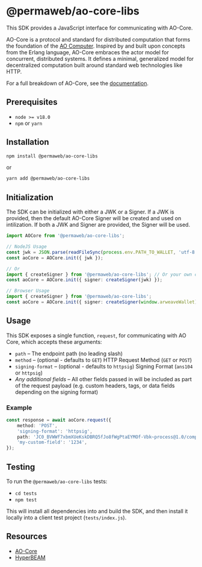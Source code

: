 # @permaweb/ao-core-libs

This SDK provides a JavaScript interface for communicating with AO-Core.

AO-Core is a protocol and standard for distributed computation that forms the foundation of the [AO Computer](https://ao.arweave.net). Inspired by and built upon concepts from the Erlang language, AO-Core embraces the actor model for concurrent, distributed systems. It defines a minimal, generalized model for decentralized computation built around standard web technologies like HTTP.

For a full breakdown of AO-Core, see the [documentation](https://hyperbeam.arweave.net/build/introduction/what-is-ao-core.html).

## Prerequisites

- `node >= v18.0`
- `npm` or `yarn`

## Installation

```bash
npm install @permaweb/ao-core-libs
```

or

```bash
yarn add @permaweb/ao-core-libs
```

## Initialization

The SDK can be initialized with either a JWK or a Signer. If a JWK is provided, then the default AO-Core Signer will be created and used on intilization. If both a JWK and Signer are provided, the Signer will be used.

```typescript
import AOCore from '@permaweb/ao-core-libs';

// NodeJS Usage
const jwk = JSON.parse(readFileSync(process.env.PATH_TO_WALLET, 'utf-8'));
const aoCore = AOCore.init({ jwk });

// Or
import { createSigner } from '@permaweb/ao-core-libs'; // Or your own custom signer
const aoCore = AOCore.init({ signer: createSigner(jwk) });

// Browser Usage
import { createSigner } from '@permaweb/ao-core-libs';
const aoCore = AOCore.init({ signer: createSigner(window.arweaveWallet) });
```

## Usage

This SDK exposes a single function, `request`, for communicating with AO Core, which accepts these arguments:

- `path` – The endpoint path (no leading slash)
- `method` – (optional - defaults to `GET`) HTTP Request Method (`GET` or `POST`)
- `signing-format` – (optional - defaults to `httpsig`) Signing Format (`ans104` or `httpsig`)
- _Any additional fields_ – All other fields passed in will be included as part of the request payload (e.g. custom headers, tags, or data fields depending on the signing format)

### Example

```typescript
const response = await aoCore.request({
	method: 'POST',
	'signing-format': 'httpsig',
	path: 'JC0_BVWWf7xbmXUeKskDBRQ5fJo8fWgPtaEYMOf-Vbk~process@1.0/compute/at-slot',
	'my-custom-field': '1234',
});
```

## Testing

To run the `@permaweb/ao-core-libs` tests:

- `cd tests`
- `npm test`

This will install all dependencies into and build the SDK, and then install it locally into a client test project (`tests/index.js`).

## Resources

- [AO-Core](https://cookbook_ao.arweave.net/welcome/ao-core-introduction.html)
- [HyperBEAM](https://hyperbeam.arweave.net/)
